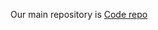 Our main repository is [Code repo](https://github.com/bettygong/DSC180B-popularity-bias-in-Netflix-dataset.git)
